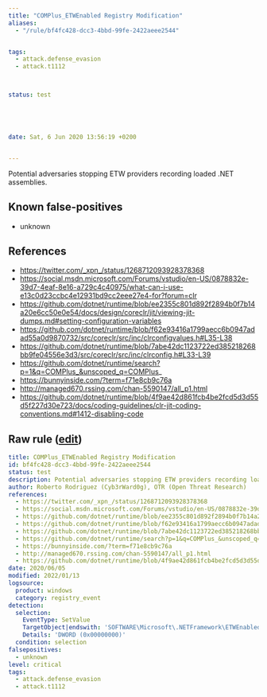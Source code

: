 ```yaml
---
title: "COMPlus_ETWEnabled Registry Modification"
aliases:
  - "/rule/bf4fc428-dcc3-4bbd-99fe-2422aeee2544"


tags:
  - attack.defense_evasion
  - attack.t1112



status: test





date: Sat, 6 Jun 2020 13:56:19 +0200


---
```


Potential adversaries stopping ETW providers recording loaded .NET assemblies.

<!--more-->


## Known false-positives

* unknown



## References

* https://twitter.com/_xpn_/status/1268712093928378368
* https://social.msdn.microsoft.com/Forums/vstudio/en-US/0878832e-39d7-4eaf-8e16-a729c4c40975/what-can-i-use-e13c0d23ccbc4e12931bd9cc2eee27e4-for?forum=clr
* https://github.com/dotnet/runtime/blob/ee2355c801d892f2894b0f7b14a20e6cc50e0e54/docs/design/coreclr/jit/viewing-jit-dumps.md#setting-configuration-variables
* https://github.com/dotnet/runtime/blob/f62e93416a1799aecc6b0947adad55a0d9870732/src/coreclr/src/inc/clrconfigvalues.h#L35-L38
* https://github.com/dotnet/runtime/blob/7abe42dc1123722ed385218268bb9fe04556e3d3/src/coreclr/src/inc/clrconfig.h#L33-L39
* https://github.com/dotnet/runtime/search?p=1&q=COMPlus_&unscoped_q=COMPlus_
* https://bunnyinside.com/?term=f71e8cb9c76a
* http://managed670.rssing.com/chan-5590147/all_p1.html
* https://github.com/dotnet/runtime/blob/4f9ae42d861fcb4be2fcd5d3d55d5f227d30e723/docs/coding-guidelines/clr-jit-coding-conventions.md#1412-disabling-code


## Raw rule ([edit](https://github.com/SigmaHQ/sigma/edit/master/rules/windows/registry_event/registry_event_etw_disabled.yml))
```yaml
title: COMPlus_ETWEnabled Registry Modification
id: bf4fc428-dcc3-4bbd-99fe-2422aeee2544
status: test
description: Potential adversaries stopping ETW providers recording loaded .NET assemblies.
author: Roberto Rodriguez (Cyb3rWard0g), OTR (Open Threat Research)
references:
  - https://twitter.com/_xpn_/status/1268712093928378368
  - https://social.msdn.microsoft.com/Forums/vstudio/en-US/0878832e-39d7-4eaf-8e16-a729c4c40975/what-can-i-use-e13c0d23ccbc4e12931bd9cc2eee27e4-for?forum=clr
  - https://github.com/dotnet/runtime/blob/ee2355c801d892f2894b0f7b14a20e6cc50e0e54/docs/design/coreclr/jit/viewing-jit-dumps.md#setting-configuration-variables
  - https://github.com/dotnet/runtime/blob/f62e93416a1799aecc6b0947adad55a0d9870732/src/coreclr/src/inc/clrconfigvalues.h#L35-L38
  - https://github.com/dotnet/runtime/blob/7abe42dc1123722ed385218268bb9fe04556e3d3/src/coreclr/src/inc/clrconfig.h#L33-L39
  - https://github.com/dotnet/runtime/search?p=1&q=COMPlus_&unscoped_q=COMPlus_
  - https://bunnyinside.com/?term=f71e8cb9c76a
  - http://managed670.rssing.com/chan-5590147/all_p1.html
  - https://github.com/dotnet/runtime/blob/4f9ae42d861fcb4be2fcd5d3d55d5f227d30e723/docs/coding-guidelines/clr-jit-coding-conventions.md#1412-disabling-code
date: 2020/06/05
modified: 2022/01/13
logsource:
  product: windows
  category: registry_event
detection:
  selection:
    EventType: SetValue 
    TargetObject|endswith: 'SOFTWARE\Microsoft\.NETFramework\ETWEnabled'
    Details: 'DWORD (0x00000000)'
  condition: selection
falsepositives:
  - unknown
level: critical
tags:
  - attack.defense_evasion
  - attack.t1112

```
